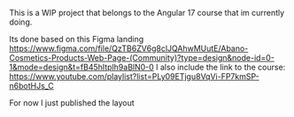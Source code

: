 This is a WIP project that belongs to the Angular 17 course that im currently doing.

Its done based on this Figma landing
https://www.figma.com/file/QzTB6ZV6g8clJQAhwMUutE/Abano-Cosmetics-Products-Web-Page-(Community)?type=design&node-id=0-1&mode=design&t=fB45hItplh9aBlN0-0
I also include the link to the course:
https://www.youtube.com/playlist?list=PLy09ETjgu8VqVi-FP7kmSP-n6botHJs_C

For now I just published the layout
